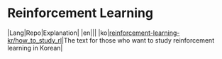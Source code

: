 # Reinforcement Learning
|Lang|Repo|Explanation|
|en|||
|ko|[reinforcement-learning-kr/how_to_study_rl](https://github.com/reinforcement-learning-kr/how_to_study_rl)|The text for those who want to study reinforcement learning in Korean|
